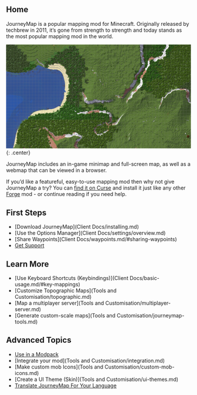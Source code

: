 ## **Home**

JourneyMap is a popular mapping mod for Minecraft. Originally released by techbrew in 2011, it’s gone from strength to strength and today stands as the most popular mapping mod in the world.

![Background](img/background.jpg){: .center}

JourneyMap includes an in-game minimap and full-screen map, as well as a webmap that can be viewed in a browser.

If you’d like a featureful, easy-to-use mapping mod then why not give JourneyMap a try? You can [find it on Curse](https://www.curseforge.com/minecraft/mc-mods/journeymap) and install it just like any other [Forge](https://forums.minecraftforge.net/) mod - or continue reading if you need help.

## **First Steps**

- [Download JourneyMap](Client Docs/installing.md)
- [Use the Options Manager](Client Docs/settings/overview.md)
- [Share Waypoints](Client Docs/waypoints.md/#sharing-waypoints)
- [Get Support](About/support.md)

## **Learn More**

- [Use Keyboard Shortcuts (Keybindings)](Client Docs/basic-usage.md/#key-mappings)
- [Customize Topographic Maps](Tools and Customisation/topographic.md)
- [Map a multiplayer server](Tools and Customisation/multiplayer-server.md)
- [Generate custom-scale maps](Tools and Customisation/journeymap-tools.md)

## **Advanced Topics**

- [Use in a Modpack](About/licensing.md)
- [Integrate your mod](Tools and Customisation/integration.md)
- [Make custom mob Icons](Tools and Customisation/custom-mob-icons.md)
- [Create a UI Theme (Skin)](Tools and Customisation/ui-themes.md)
- [Translate JourneyMap For Your Language](Contributing/translate-mod.md)
